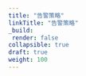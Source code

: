 ```yaml
---
title: "告警策略"
linkTitle: "告警策略"
_build:
 render: false 
collapsible: true
draft: true
weight: 100
---
```

